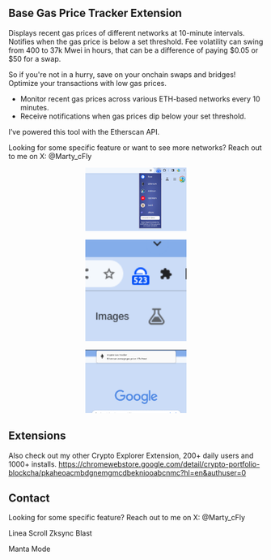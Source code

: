 ## Base Gas Price Tracker Extension

Displays recent gas prices of different networks at 10-minute intervals. Notifies when the gas price is below a set
threshold.
Fee volatility can swing from 400 to 37k Mwei in hours, that can be a difference of paying $0.05 or $50 for a swap.

So if you're not in a hurry, save on your onchain swaps and bridges! Optimize your transactions with low gas prices.

- Monitor recent gas prices across various ETH-based networks every 10 minutes.
- Receive notifications when gas prices dip below your set threshold.

I’ve powered this tool with the Etherscan API.

Looking for some specific feature or want to see more networks? Reach out to me on X: @Marty_cFly
<p align="center">
  <img src="gas-tracker-preview-menu-640-400.png" alt="Pudgy USD" width="200" >
</p>
<p align="center">
  <img src="base-tracker-preview-128-128.png" alt="preview icon" width="200" >
</p>
<p align="center">
  <img src="notification-ethereum.png" alt="preview icon" width="200" >
</p>

## Extensions

Also check out my other Crypto Explorer Extension, 200+ daily users and 1000+ installs.
https://chromewebstore.google.com/detail/crypto-portfolio-blockcha/pkaheoacmbdgnemgmcdbekniooabcnmc?hl=en&authuser=0

## Contact

Looking for some specific feature? Reach out to me on X: @Marty_cFly

Linea
Scroll
Zksync
Blast

Manta
Mode

